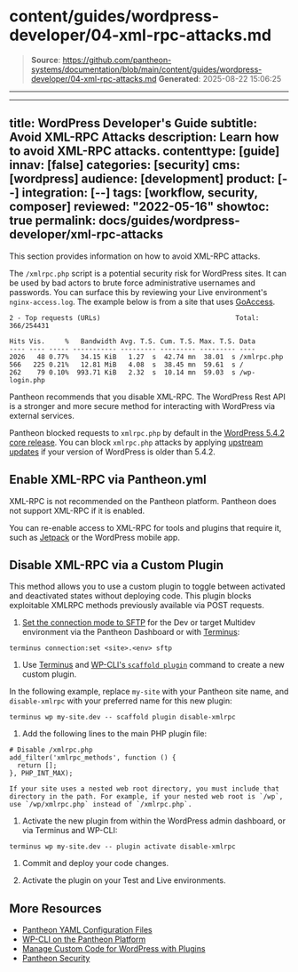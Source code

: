 # content/guides/wordpress-developer/04-xml-rpc-attacks.md

> **Source**: https://github.com/pantheon-systems/documentation/blob/main/content/guides/wordpress-developer/04-xml-rpc-attacks.md
> **Generated**: 2025-08-22 15:06:25

---

---
title: WordPress Developer's Guide
subtitle: Avoid XML-RPC Attacks
description: Learn how to avoid XML-RPC attacks.
contenttype: [guide]
innav: [false]
categories: [security]
cms: [wordpress]
audience: [development]
product: [--]
integration: [--]
tags: [workflow, security, composer]
reviewed: "2022-05-16"
showtoc: true
permalink: docs/guides/wordpress-developer/xml-rpc-attacks
---

This section provides information on how to avoid XML-RPC attacks.

The `/xmlrpc.php` script is a potential security risk for WordPress sites. It can be used by bad actors to brute force administrative usernames and passwords. You can surface this by reviewing your Live environment's `nginx-access.log`. The example below is from a site that uses [GoAccess](/guides/logs-pantheon/nginx-access-logs).

```none
2 - Top requests (URLs)                                  Total: 366/254431

Hits Vis.     %   Bandwidth Avg. T.S. Cum. T.S. Max. T.S. Data
---- ---- ----- ----------- --------- --------- --------- ----
2026   48 0.77%   34.15 KiB   1.27  s  42.74 mn  38.01  s /xmlrpc.php
566   225 0.21%   12.81 MiB   4.08  s  38.45 mn  59.61  s /
262    79 0.10%  993.71 KiB   2.32  s  10.14 mn  59.03  s /wp-login.php
```

Pantheon recommends that you disable XML-RPC. The WordPress Rest API is a stronger and more secure method for interacting with WordPress via external services.

Pantheon blocked requests to `xmlrpc.php` by default in the [WordPress 5.4.2 core release](/changelog/2020/07#wordpress-542). You can block `xmlrpc.php` attacks by applying [upstream updates](/core-updates) if your version of WordPress is older than 5.4.2.

## Enable XML-RPC via Pantheon.yml

<Alert title="Note"  type="info" >

XML-RPC is not recommended on the Pantheon platform. Pantheon does not support XML-RPC if it is enabled.

</Alert>

You can re-enable access to XML-RPC for tools and plugins that require it, such as [Jetpack](https://jetpack.com/) or the WordPress mobile app.

<Partial file="jetpack-enable-xmlrpc.md" />

## Disable XML-RPC via a Custom Plugin

This method allows you to use a custom plugin to toggle between activated and deactivated states without deploying code. This plugin blocks exploitable XMLRPC methods previously available via POST requests.

1. [Set the connection mode to SFTP](/guides/sftp) for the Dev or target Multidev environment via the Pantheon Dashboard or with [Terminus](/terminus):

  ```bash{promptUser: user}
  terminus connection:set <site>.<env> sftp
  ```

1. Use [Terminus](/terminus) and [WP-CLI's `scaffold plugin`](https://developer.wordpress.org/cli/commands/scaffold/plugin/) command to create  a new custom plugin.

  In the following example, replace `my-site` with your Pantheon site name, and `disable-xmlrpc` with your preferred name for this new plugin:

  ```bash{promptUser: user}
  terminus wp my-site.dev -- scaffold plugin disable-xmlrpc
  ```

1. Add the following lines to the main PHP plugin file:

  ```php:title=wp-content/plugins/disable-xmlrpc/disable-xmlrpc.php
  # Disable /xmlrpc.php
  add_filter('xmlrpc_methods', function () {
    return [];
  }, PHP_INT_MAX);
  ```

	If your site uses a nested web root directory, you must include that directory in the path. For example, if your nested web root is `/wp`, use `/wp/xmlrpc.php` instead of `/xmlrpc.php`.

1. Activate the new plugin from within the WordPress admin dashboard, or via Terminus and WP-CLI:

  ```bash{promptUser: user}
  terminus wp my-site.dev -- plugin activate disable-xmlrpc
  ```

1. Commit and deploy your code changes.

1. Activate the plugin on your Test and Live environments.

## More Resources

- [Pantheon YAML Configuration Files](/pantheon-yml)
- [WP-CLI on the Pantheon Platform](/guides/wp-cli)
- [Manage Custom Code for WordPress with Plugins](/guides/wordpress-configurations/wordpress-custom-code)
- [Pantheon Security](/guides/security)